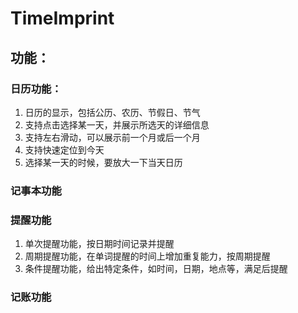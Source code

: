 # TimeImprint

## 功能：

### 日历功能：
1. 日历的显示，包括公历、农历、节假日、节气
2. 支持点击选择某一天，并展示所选天的详细信息
3. 支持左右滑动，可以展示前一个月或后一个月
4. 支持快速定位到今天
5. 选择某一天的时候，要放大一下当天日历


### 记事本功能

### 提醒功能
1. 单次提醒功能，按日期时间记录并提醒
2. 周期提醒功能，在单词提醒的时间上增加重复能力，按周期提醒
3. 条件提醒功能，给出特定条件，如时间，日期，地点等，满足后提醒

### 记账功能